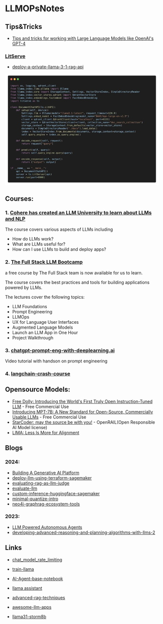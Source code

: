 # LLMOPsNotes

## Tips&Tricks
- [Tips and tricks for working with Large Language Models like OpenAI's GPT-4](https://github.com/brexhq/prompt-engineering)
### [LitServe](https://github.com/Lightning-AI/litserve)
- [deploy-a-private-llama-3-1-rag-api](https://lightning.ai/lightning-ai/studios/deploy-a-private-llama-3-1-rag-api)
  
![litServe](resources/Images/litServe.jpg)

## Courses:
### 1. [Cohere has created an LLM University to learn about LLMs and NLP](https://lnkd.in/gc5uTgNM)

The course covers various aspects of LLMs including
- How do LLMs work?
- What are LLMs useful for?
- How can I use LLMs to build and deploy apps?

### 2. [The Full Stack LLM Bootcamp](https://lnkd.in/gg_vi4AR)

a free course by The Full Stack team is now available for us to learn.

The course covers the best practices and tools for building applications powered by LLMs.

The lectures cover the following topics:
- LLM Foundations
- Prompt Engineering
- LLMOps
- UX for Language User Interfaces
- Augmented Language Models
- Launch an LLM App in One Hour
- Project Walkthrough

### 3. [chatgpt-prompt-eng-with-deeplearning.ai](https://learn.deeplearning.ai/chatgpt-prompt-eng)
Video tutorial with handson on prompt engineering



### 4. [langchain-crash-course](https://github.com/bhancockio/langchain-crash-course)


## Opensource Models:

* [Free Dolly: Introducing the World's First Truly Open Instruction-Tuned LLM](https://www.databricks.com/blog/2023/04/12/dolly-first-open-commercially-viable-instruction-tuned-llm) - Free Commercial Use
* [Introducing MPT-7B: A New Standard for Open-Source, Commercially Usable LLMs](https://www.mosaicml.com/blog/mpt-7b) - Free Commercial Use
* [StarCoder: may the source be with you!](https://arxiv.org/abs/2305.06161) - OpenRAIL(Open Responsible AI Model license)
* [LIMA: Less Is More for Alignment](https://arxiv.org/abs/2305.11206)


## Blogs

### 2024:

- [Building A Generative AI Platform](https://huyenchip.com/2024/07/25/genai-platform.html)
- [deploy-llm-using-terraform-sagemaker](https://www.philschmid.de/terraform-llm-sagemaker)
- [evaluating-rag-as-llm-judge](https://www.philschmid.de/llm-evaluation)
- [evaluate-llm](https://hamel.dev/blog/posts/evals/#eval-systems-unlock-superpowers-for-free)
- [custom-inference-huggingface-sagemaker](https://www.philschmid.de/custom-inference-huggingface-sagemaker)
- [minimal-quantize-intro](https://osanseviero.github.io/hackerllama/blog/posts/minimal-quantize-intro/)
- [neo4j-graphrag-ecosystem-tools](https://neo4j.com/developer-blog/graphrag-ecosystem-tools/)


### 2023:
* [LLM Powered Autonomous Agents](https://lilianweng.github.io/posts/2023-06-23-agent/)
* [developing-advanced-reasoning-and-planning-algorithms-with-llms-2](https://www.normalcomputing.com/blog-posts/developing-advanced-reasoning-and-planning-algorithms-with-llms-2)

## Links
- [chat_model_rate_limiting](https://python.langchain.com/v0.2/docs/how_to/chat_model_rate_limiting/)

- [train-llama](https://huggingface.co/blog/nroggendorff/train-with-llama-architecture)
- [AI-Agent-base-notebook](https://github.com/SudalaiRajkumar/Talks_Webinars/tree/master/Codes/DHS_2024)
- [llama assistant](https://github.com/Vaibhavs10/llama-assistant)
- [advanced-rag-techniques](https://github.com/NirDiamant/RAG_Techniques)
- [awesome-llm-apps](https://github.com/Shubhamsaboo/awesome-llm-apps)
- [llama31-storm8b](https://huggingface.co/blog/akjindal53244/llama31-storm8b)
